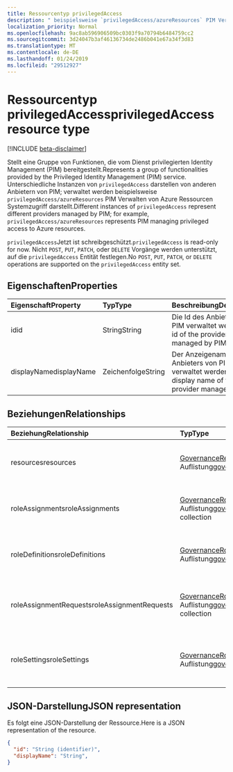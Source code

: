 ```yaml
---
title: Ressourcentyp privilegedAccess
description: " beispielsweise `privilegedAccess/azureResources` PIM Verwalten von Azure Ressourcen Systemzugriff darstellt."
localization_priority: Normal
ms.openlocfilehash: 9ac8ab596906509bc0303f9a70794b6484759cc2
ms.sourcegitcommit: 3d24047b3af46136734de2486b041e67a34f3d83
ms.translationtype: MT
ms.contentlocale: de-DE
ms.lasthandoff: 01/24/2019
ms.locfileid: "29512927"
---
```

# <a name="privilegedaccess-resource-type"></a><span data-ttu-id="65abe-103">Ressourcentyp privilegedAccess</span><span class="sxs-lookup"><span data-stu-id="65abe-103">privilegedAccess resource type</span></span>

[!INCLUDE [beta-disclaimer](../../includes/beta-disclaimer.md)]

<span data-ttu-id="65abe-104">Stellt eine Gruppe von Funktionen, die vom Dienst privilegierten Identity Management (PIM) bereitgestellt.</span><span class="sxs-lookup"><span data-stu-id="65abe-104">Represents a group of functionalities provided by the Privileged Identity Management (PIM) service.</span></span> <span data-ttu-id="65abe-105">Unterschiedliche Instanzen von `privilegedAccess` darstellen von anderen Anbietern von PIM; verwaltet werden beispielsweise `privilegedAccess/azureResources` PIM Verwalten von Azure Ressourcen Systemzugriff darstellt.</span><span class="sxs-lookup"><span data-stu-id="65abe-105">Different instances of `privilegedAccess` represent different providers managed by PIM; for example, `privilegedAccess/azureResources` represents PIM managing privileged access to Azure resources.</span></span>


<span data-ttu-id="65abe-106">`privilegedAccess`Jetzt ist schreibgeschützt.</span><span class="sxs-lookup"><span data-stu-id="65abe-106">`privilegedAccess` is read-only for now.</span></span> <span data-ttu-id="65abe-107">Nicht `POST`, `PUT`, `PATCH`, oder `DELETE` Vorgänge werden unterstützt, auf die `privilegedAccess` Entität festlegen.</span><span class="sxs-lookup"><span data-stu-id="65abe-107">No `POST`, `PUT`, `PATCH`, or `DELETE` operations are supported on the `privilegedAccess` entity set.</span></span>

## <a name="properties"></a><span data-ttu-id="65abe-108">Eigenschaften</span><span class="sxs-lookup"><span data-stu-id="65abe-108">Properties</span></span>
| <span data-ttu-id="65abe-109">Eigenschaft</span><span class="sxs-lookup"><span data-stu-id="65abe-109">Property</span></span>  | <span data-ttu-id="65abe-110">Typ</span><span class="sxs-lookup"><span data-stu-id="65abe-110">Type</span></span>      |<span data-ttu-id="65abe-111">Beschreibung</span><span class="sxs-lookup"><span data-stu-id="65abe-111">Description</span></span>|
|:----------|:----------|:----------|
|<span data-ttu-id="65abe-112">id</span><span class="sxs-lookup"><span data-stu-id="65abe-112">id</span></span>         |<span data-ttu-id="65abe-113">String</span><span class="sxs-lookup"><span data-stu-id="65abe-113">String</span></span>     |<span data-ttu-id="65abe-114">Die Id des Anbieters von PIM verwaltet werden.</span><span class="sxs-lookup"><span data-stu-id="65abe-114">The id of the provider managed by PIM.</span></span>|
|<span data-ttu-id="65abe-115">displayName</span><span class="sxs-lookup"><span data-stu-id="65abe-115">displayName</span></span>|<span data-ttu-id="65abe-116">Zeichenfolge</span><span class="sxs-lookup"><span data-stu-id="65abe-116">String</span></span>     |<span data-ttu-id="65abe-117">Der Anzeigename des Anbieters von PIM verwaltet werden.</span><span class="sxs-lookup"><span data-stu-id="65abe-117">The display name of the provider managed by PIM.</span></span>|


## <a name="relationships"></a><span data-ttu-id="65abe-118">Beziehungen</span><span class="sxs-lookup"><span data-stu-id="65abe-118">Relationships</span></span>
| <span data-ttu-id="65abe-119">Beziehung</span><span class="sxs-lookup"><span data-stu-id="65abe-119">Relationship</span></span>   | <span data-ttu-id="65abe-120">Typ</span><span class="sxs-lookup"><span data-stu-id="65abe-120">Type</span></span>                                         |<span data-ttu-id="65abe-121">Beschreibung</span><span class="sxs-lookup"><span data-stu-id="65abe-121">Description</span></span>|
|:---------------|:---------------------------------------------|:----------|
|<span data-ttu-id="65abe-122">resources</span><span class="sxs-lookup"><span data-stu-id="65abe-122">resources</span></span>       |<span data-ttu-id="65abe-123">[GovernanceResource](../resources/governanceresource.md) -Auflistung</span><span class="sxs-lookup"><span data-stu-id="65abe-123">[governanceResource](../resources/governanceresource.md) collection</span></span>            |<span data-ttu-id="65abe-124">Eine Auflistung von Ressourcen für den Anbieter.</span><span class="sxs-lookup"><span data-stu-id="65abe-124">A collection of resources for the provider.</span></span>|
|<span data-ttu-id="65abe-125">roleAssignments</span><span class="sxs-lookup"><span data-stu-id="65abe-125">roleAssignments</span></span> |<span data-ttu-id="65abe-126">[GovernanceRoleAssignment](../resources/governanceroleassignment.md) -Auflistung</span><span class="sxs-lookup"><span data-stu-id="65abe-126">[governanceRoleAssignment](../resources/governanceroleassignment.md) collection</span></span>|<span data-ttu-id="65abe-127">Eine Auflistung von rollenzuweisungen für den Anbieter.</span><span class="sxs-lookup"><span data-stu-id="65abe-127">A collection of role assignments for the provider.</span></span>|
|<span data-ttu-id="65abe-128">roleDefinitions</span><span class="sxs-lookup"><span data-stu-id="65abe-128">roleDefinitions</span></span> |<span data-ttu-id="65abe-129">[GovernanceRoleDefinition](../resources/governanceroledefinition.md) -Auflistung</span><span class="sxs-lookup"><span data-stu-id="65abe-129">[governanceRoleDefinition](../resources/governanceroledefinition.md) collection</span></span>|<span data-ttu-id="65abe-130">Eine Auflistung von Definitionen für den Anbieter Rolle.</span><span class="sxs-lookup"><span data-stu-id="65abe-130">A collection of role defintions for the provider.</span></span>|
|<span data-ttu-id="65abe-131">roleAssignmentRequests</span><span class="sxs-lookup"><span data-stu-id="65abe-131">roleAssignmentRequests</span></span> |<span data-ttu-id="65abe-132">[GovernanceRoleAssignmentRequest](../resources/governanceroleassignmentrequest.md) -Auflistung</span><span class="sxs-lookup"><span data-stu-id="65abe-132">[governanceRoleAssignmentRequest](../resources/governanceroleassignmentrequest.md) collection</span></span>|<span data-ttu-id="65abe-133">Eine Auflistung von Role Assignment-Anforderungen für den Anbieter.</span><span class="sxs-lookup"><span data-stu-id="65abe-133">A collection of role assignment requests for the provider.</span></span>|
|<span data-ttu-id="65abe-134">roleSettings</span><span class="sxs-lookup"><span data-stu-id="65abe-134">roleSettings</span></span> |<span data-ttu-id="65abe-135">[GovernanceRoleSetting](../resources/governancerolesetting.md) -Auflistung</span><span class="sxs-lookup"><span data-stu-id="65abe-135">[governanceRoleSetting](../resources/governancerolesetting.md) collection</span></span>|<span data-ttu-id="65abe-136">Eine Auflistung von Einstellungen für Serverrollen für den Anbieter.</span><span class="sxs-lookup"><span data-stu-id="65abe-136">A collection of role settings for the provider.</span></span>|


## <a name="json-representation"></a><span data-ttu-id="65abe-137">JSON-Darstellung</span><span class="sxs-lookup"><span data-stu-id="65abe-137">JSON representation</span></span>

<span data-ttu-id="65abe-138">Es folgt eine JSON-Darstellung der Ressource.</span><span class="sxs-lookup"><span data-stu-id="65abe-138">Here is a JSON representation of the resource.</span></span>

<!-- {
  "blockType": "resource",
  "optionalProperties": [

  ],
  "@odata.type": "microsoft.graph.privilegedAccess"
}-->

```json
{
  "id": "String (identifier)",
  "displayName": "String",
}
```


<!-- uuid: 8fcb5dbc-d5aa-4681-8e31-b001d5168d79
2015-10-25 14:57:30 UTC -->
<!--
{
  "type": "#page.annotation",
  "description": "privilegedAccess",
  "keywords": "",
  "section": "documentation",
  "tocPath": "",
  "suppressions": [
    "Error: /api-reference/beta/resources/privilegedaccess.md:\r\n      Exception processing links.\r\n    System.ArgumentException: Link Definition was null. Link text: !INCLUDE [beta-disclaimer](../../includes/beta-disclaimer.md)\r\n      at ApiDoctor.Validation.DocFile.get_LinkDestinations()\r\n      at ApiDoctor.Validation.DocSet.ValidateLinks(Boolean includeWarnings, String[] relativePathForFiles, IssueLogger issues, Boolean requireFilenameCaseMatch, Boolean printOrphanedFiles)"
  ]
}
-->
